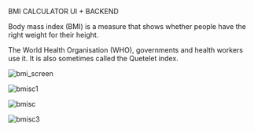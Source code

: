 BMI CALCULATOR UI + BACKEND

Body mass index (BMI) is a measure that shows whether people have the right weight for their height.

The World Health Organisation (WHO), governments and health workers use it. It is also sometimes called the Quetelet index.



![bmi_screen](https://github.com/Juihibi/bmi_calculator/assets/142254238/a6e689b7-e34f-4e57-b76f-130fe371f729)


![bmisc1](https://github.com/Juihibi/bmi_calculator/assets/142254238/b578311a-442a-45be-b467-9a48505ad6cc)


![bmisc](https://github.com/Juihibi/bmi_calculator/assets/142254238/554ab1d1-619c-4b4f-9571-bc6f2c14e6a5)


![bmisc3](https://github.com/Juihibi/bmi_calculator/assets/142254238/da7d3b02-ab16-4de6-b98a-f9ff028543e6)

